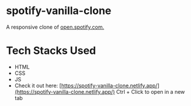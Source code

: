 # spotify-vanilla-clone
A responsive clone of [open.spotify.com.](https://open.spotify.com/) 

# Tech Stacks Used

  - HTML
  - CSS
  - JS
  - Check it out here: [https://spotify-vanilla-clone.netlify.app/](https://spotify-vanilla-clone.netlify.app/) Ctrl + Click to open in a new tab

